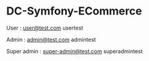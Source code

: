 # DC-Symfony-ECommerce
User : user@test.com usertest

Admin : admin@test.com admintest

Super admin : super-admin@test.com superadmintest
